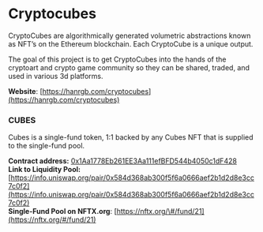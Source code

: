 # Cryptocubes

CryptoCubes are algorithmically generated volumetric abstractions known as NFT’s on the Ethereum blockchain. Each CryptoCube is a unique output. 

The goal of this project is to get CryptoCubes into the hands of the cryptoart and crypto game community so they can be shared, traded, and used in various 3d platforms.

**Website**: [https://hanrgb.com/cryptocubes](https://hanrgb.com/cryptocubes)

### CUBES

Cubes is a single-fund token, 1:1 backed by any Cubes NFT that is supplied to the single-fund pool.

**Contract address:** [0x1Aa1778Eb261EE3Aa111efBFD544b4050c1dF428](https://etherscan.io/token/0x1Aa1778Eb261EE3Aa111efBFD544b4050c1dF428)  
**Link to Liquidity Pool:** [https://info.uniswap.org/pair/0x584d368ab300f5f6a0666aef2b1d2d8e3cc7c0f2](https://info.uniswap.org/pair/0x584d368ab300f5f6a0666aef2b1d2d8e3cc7c0f2)  
**Single-Fund Pool on NFTX.org**: [https://nftx.org/\#/fund/21](https://nftx.org/#/fund/21)


